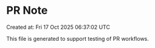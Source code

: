 # PR Note

Created at: Fri 17 Oct 2025 06:37:02 UTC

This file is generated to support testing of PR workflows.
